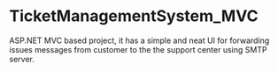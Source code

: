 # TicketManagementSystem_MVC
ASP.NET MVC based project, it has a simple and neat UI for forwarding issues messages
from customer to the the support center using SMTP server.
